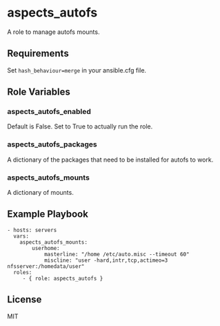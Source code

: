 aspects_autofs
=========

A role to manage autofs mounts.

Requirements
------------

Set ```hash_behaviour=merge``` in your ansible.cfg file.

Role Variables
--------------
### aspects_autofs_enabled
Default is False. Set to True to actually run the role.

### aspects_autofs_packages
A dictionary of the packages that need to be installed for autofs to work.

### aspects_autofs_mounts
A dictionary of mounts.

Example Playbook
----------------


    - hosts: servers
      vars:
        aspects_autofs_mounts:
            userhome:
                masterline: "/home /etc/auto.misc --timeout 60"
                miscline: "user -hard,intr,tcp,actimeo=3 nfsserver:/homedata/user"
      roles:
         - { role: aspects_autofs }

License
-------

MIT
